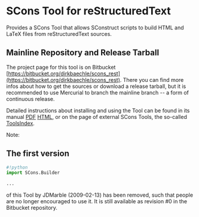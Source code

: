 

# SCons Tool for reStructuredText

Provides a SCons Tool that allows SConstruct scripts to build HTML and LaTeX files from reStructuredText sources. 


## Mainline Repository and Release Tarball

The project page for this tool is on Bitbucket [https://bitbucket.org/dirkbaechle/scons_rest](https://bitbucket.org/dirkbaechle/scons_rest).  There you can find more infos about how to get the sources or download a release tarball, but it is recommended to use Mercurial to branch the mainline branch -- a form of continuous release.   

Detailed instructions about installing and using the Tool can be found in its manual [PDF](RestructuredTextBuilder/manual.pdf) [HTML](RestructuredTextBuilder/manual.html), or on the page of external SCons Tools, the so-called [ToolsIndex](ToolsIndex). 

Note: 


## The first version


```python
#!python
import SCons.Builder

...
```
of this Tool by JDMarble (2009-02-13) has been removed, such that people are no longer encouraged to use it. It is still available as revision #0 in the Bitbucket repository. 
